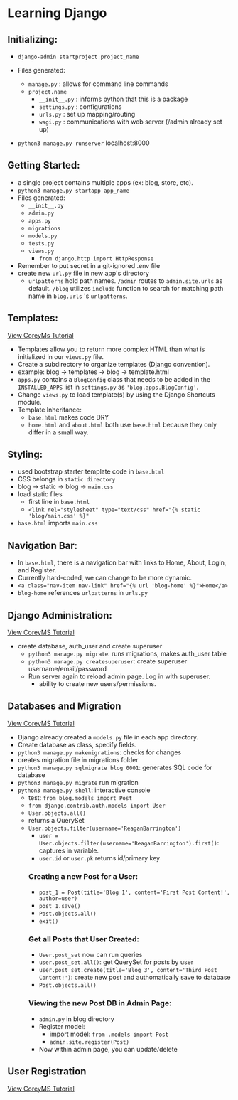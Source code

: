 # Learning Django

## Initializing:
- `django-admin startproject project_name`
- Files generated:
    - `manage.py` : allows for command line commands
    - `project.name`
        - `__init__.py` : informs python that this is a package
        - `settings.py` : configurations
        - `urls.py` : set up mapping/routing
        - `wsgi.py` : communications with web server (/admin already set up)

- `python3 manage.py runserver` localhost:8000

## Getting Started:
- a single project contains multiple apps (ex: blog, store, etc).
- `python3 manage.py startapp app_name`
- Files generated:
    - `__init__.py`
    - `admin.py`
    - `apps.py`
    - `migrations`
    - `models.py`
    - `tests.py`
    - `views.py`
        - `from django.http import HttpResponse`
- Remember to put secret in a git-ignored .env file
- create new `url.py` file in new app's directory
    - `urlpatterns` hold path names. `/admin` routes to `admin.site.urls` as default. `/blog` utilizes `include` function to search for matching path name in `blog.urls` 's `urlpatterns`.

## Templates:
[View CoreyMs Tutorial](https://www.youtube.com/watch?v=qDwdMDQ8oX4)
- Templates allow you to return more complex HTML than what is initialized in our `views.py` file.
- Create a subdirectory to organize templates (Django convention).
- example: blog -> templates -> blog -> template.html
- `apps.py` contains a `BlogConfig` class that needs to be added in the `INSTALLED_APPS` list in `settings.py` as `'blog.apps.BlogConfig'`.
- Change `views.py` to load template(s) by using the Django Shortcuts module.
- Template Inheritance:
    - `base.html` makes code DRY
    - `home.html` and `about.html` both use `base.html` because they only differ in a small way. 

## Styling:
- used bootstrap starter template code in `base.html`
- CSS belongs in `static directory`
- blog -> static -> blog -> `main.css`
- load static files
    - first line in `base.html`
    - ` <link rel="stylesheet" type="text/css" href="{% static 'blog/main.css' %}" `
- `base.html` imports `main.css`

## Navigation Bar:
- In `base.html`, there is a navigation bar with links to Home, About, Login, and Register.
- Currently hard-coded, we can change to be more dynamic.
- ` <a class="nav-item nav-link" href="{% url 'blog-home' %}">Home</a> `
- `blog-home` references `urlpatterns` in `urls.py`

## Django Administration:
[View CoreyMS Tutorial](https://www.youtube.com/watch?v=1PkNiYlkkjo)
- create database, auth_user and create superuser
    - `python3 manage.py migrate`: runs migrations, makes auth_user table
    - `python3 manage.py createsuperuser`: create superuser username/email/password
    - Run server again to reload admin page. Log in with superuser.
        - ability to create new users/permissions. 

## Databases and Migration
[View CoreyMS Tutorial](https://www.youtube.com/watch?v=aHC3uTkT9r8)
- Django already created a `models.py` file in each app directory. 
- Create database as class, specify fields.
- `python3 manage.py makemigrations`: checks for changes
- creates migration file in migrations folder
- `python3 manage.py sqlmigrate blog 0001`: generates SQL code for database
- `python3 manage.py migrate` run migration
- `python3 manage.py shell`: interactive console
    - test: `from blog.models import Post`
    - `from django.contrib.auth.models import User`
    - `User.objects.all()`
    - returns a QuerySet
    - `User.objects.filter(username='ReaganBarrington')`
        - `user = User.objects.filter(username='ReaganBarrington').first()`: captures in variable.
        - `user.id` or `user.pk` returns id/primary key
        ### Creating a new Post for a User:
        - `post_1 = Post(title='Blog 1', content='First Post Content!', author=user)`
         - `post_1.save()`
        - `Post.objects.all()`
        - `exit()`
        ### Get all Posts that User Created:
        - `User.post_set` now can run queries
        - `user.post_set.all()`: get QuerySet for posts by user
        - `user.post_set.create(title='Blog 3', content='Third Post Content!')`: create new post and authomatically save to database
        - `Post.objects.all()`
        ### Viewing the new Post DB in Admin Page:
        - `admin.py` in blog directory
        - Register model:
            - import model: `from .models import Post`
            - `admin.site.register(Post)` 
        - Now within admin page, you can update/delete

## User Registration
[View CoreyMS Tutorial](https://www.youtube.com/watch?v=q4jPR-M0TAQ)